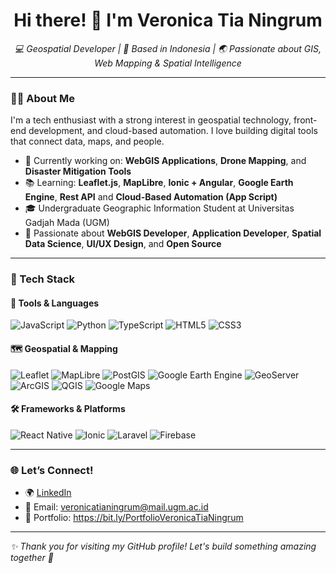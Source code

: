 <h1 align="center">Hi there! 👋 I'm Veronica Tia Ningrum</h1>

<p align="center">
  <em>💻 Geospatial Developer | 📍 Based in Indonesia | 🌏 Passionate about GIS, Web Mapping & Spatial Intelligence</em>
</p>

---

### 👩‍💻 About Me
I'm a tech enthusiast with a strong interest in geospatial technology, front-end development, and cloud-based automation. I love building digital tools that connect data, maps, and people.

- 🔭 Currently working on: **WebGIS Applications**, **Drone Mapping**, and **Disaster Mitigation Tools**
- 📚 Learning: **Leaflet.js**, **MapLibre**, **Ionic + Angular**, **Google Earth Engine**, **Rest API** and **Cloud-Based Automation (App Script)**
- 🎓 Undergraduate Geographic Information Student at Universitas Gadjah Mada (UGM)
- 🌱 Passionate about **WebGIS Developer**, **Application Developer**, **Spatial Data Science**, **UI/UX Design**, and **Open Source**

---

### 🔧 Tech Stack

#### 🚀 Tools & Languages
![JavaScript](https://img.shields.io/badge/-JavaScript-black?style=flat-square&logo=javascript)
![Python](https://img.shields.io/badge/-Python-black?style=flat-square&logo=python)
![TypeScript](https://img.shields.io/badge/-TypeScript-black?style=flat-square&logo=typescript)
![HTML5](https://img.shields.io/badge/-HTML5-E34F26?style=flat-square&logo=html5&logoColor=white)
![CSS3](https://img.shields.io/badge/-CSS3-1572B6?style=flat-square&logo=css3)

#### 🗺️ Geospatial & Mapping
![Leaflet](https://img.shields.io/badge/-Leaflet-green?style=flat-square&logo=leaflet)
![MapLibre](https://img.shields.io/badge/-MapLibre-blue?style=flat-square&logo=mapbox)
![PostGIS](https://img.shields.io/badge/-PostGIS-darkblue?style=flat-square&logo=postgresql)
![Google Earth Engine](https://img.shields.io/badge/-GEE-grey?style=flat-square)
![GeoServer](https://img.shields.io/badge/-GeoServer-008000?style=flat-square&logo=geoserver&logoColor=white)
![ArcGIS](https://img.shields.io/badge/-ArcGIS-4479A1?style=flat-square&logo=esri&logoColor=white)
![QGIS](https://img.shields.io/badge/-QGIS-589632?style=flat-square&logo=qgis&logoColor=white)
![Google Maps](https://img.shields.io/badge/-Google_Maps-4285F4?style=flat-square&logo=googlemaps&logoColor=white)

#### 🛠 Frameworks & Platforms
![React Native](https://img.shields.io/badge/-React_Native-20232A?style=flat-square&logo=react)
![Ionic](https://img.shields.io/badge/-Ionic-3880FF?style=flat-square&logo=ionic)
![Laravel](https://img.shields.io/badge/-Laravel-F55247?style=flat-square&logo=laravel)
![Firebase](https://img.shields.io/badge/-Firebase-FFA611?style=flat-square&logo=firebase)

---

### 🌐 Let’s Connect!
- 🌍 [LinkedIn](https://linkedin.com/in/veronicatia)
- 💌 Email: veronicatianingrum@mail.ugm.ac.id  
- 🧩 Portfolio: https://bit.ly/PortfolioVeronicaTiaNingrum

---

_✨ Thank you for visiting my GitHub profile! Let's build something amazing together 🌱_
